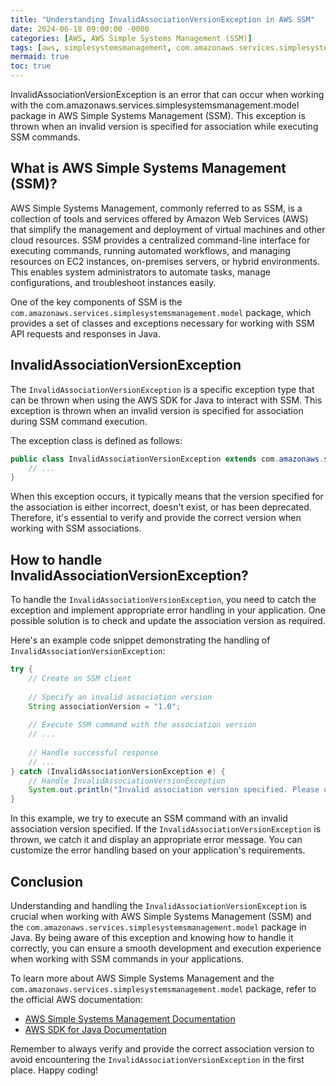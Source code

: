 ```yaml
---
title: "Understanding InvalidAssociationVersionException in AWS SSM"
date: 2024-06-18 09:00:00 -0000
categories: [AWS, AWS Simple Systems Management (SSM)]
tags: [aws, simplesystemsmanagement, com.amazonaws.services.simplesystemsmanagement.model]
mermaid: true
toc: true
---
```


InvalidAssociationVersionException is an error that can occur when working with the com.amazonaws.services.simplesystemsmanagement.model package in AWS Simple Systems Management (SSM). This exception is thrown when an invalid version is specified for association while executing SSM commands.

## What is AWS Simple Systems Management (SSM)?
AWS Simple Systems Management, commonly referred to as SSM, is a collection of tools and services offered by Amazon Web Services (AWS) that simplify the management and deployment of virtual machines and other cloud resources. SSM provides a centralized command-line interface for executing commands, running automated workflows, and managing resources on EC2 instances, on-premises servers, or hybrid environments. This enables system administrators to automate tasks, manage configurations, and troubleshoot instances easily.

One of the key components of SSM is the `com.amazonaws.services.simplesystemsmanagement.model` package, which provides a set of classes and exceptions necessary for working with SSM API requests and responses in Java.

## InvalidAssociationVersionException
The `InvalidAssociationVersionException` is a specific exception type that can be thrown when using the AWS SDK for Java to interact with SSM. This exception is thrown when an invalid version is specified for association during SSM command execution.

The exception class is defined as follows:

```java
public class InvalidAssociationVersionException extends com.amazonaws.services.simplesystemsmanagement.model.AWSSimpleSystemsManagementException {
    // ...
}
```

When this exception occurs, it typically means that the version specified for the association is either incorrect, doesn't exist, or has been deprecated. Therefore, it's essential to verify and provide the correct version when working with SSM associations.

## How to handle InvalidAssociationVersionException?
To handle the `InvalidAssociationVersionException`, you need to catch the exception and implement appropriate error handling in your application. One possible solution is to check and update the association version as required.

Here's an example code snippet demonstrating the handling of `InvalidAssociationVersionException`:

```java
try {
    // Create an SSM client
    
    // Specify an invalid association version
    String associationVersion = "1.0";
    
    // Execute SSM command with the association version
    // ...
    
    // Handle successful response
    // ...
} catch (InvalidAssociationVersionException e) {
    // Handle InvalidAssociationVersionException
    System.out.println("Invalid association version specified. Please update the association version.");
}
```

In this example, we try to execute an SSM command with an invalid association version specified. If the `InvalidAssociationVersionException` is thrown, we catch it and display an appropriate error message. You can customize the error handling based on your application's requirements.

## Conclusion
Understanding and handling the `InvalidAssociationVersionException` is crucial when working with AWS Simple Systems Management (SSM) and the `com.amazonaws.services.simplesystemsmanagement.model` package in Java. By being aware of this exception and knowing how to handle it correctly, you can ensure a smooth development and execution experience when working with SSM commands in your applications.

To learn more about AWS Simple Systems Management and the `com.amazonaws.services.simplesystemsmanagement.model` package, refer to the official AWS documentation:

- [AWS Simple Systems Management Documentation](https://docs.aws.amazon.com/systems-manager/index.html)
- [AWS SDK for Java Documentation](https://docs.aws.amazon.com/sdk-for-java/index.html)

Remember to always verify and provide the correct association version to avoid encountering the `InvalidAssociationVersionException` in the first place. Happy coding!